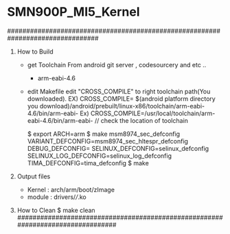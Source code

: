 SMN900P_MI5_Kernel
==================
################################################################################

1. How to Build
	- get Toolchain
		From android git server , codesourcery and etc ..
		 - arm-eabi-4.6
		
	- edit Makefile
		edit "CROSS_COMPILE" to right toolchain path(You downloaded).
		  EX)  CROSS_COMPILE= $(android platform directory you download)/android/prebuilt/linux-x86/toolchain/arm-eabi-4.6/bin/arm-eabi-
          Ex)  CROSS_COMPILE=/usr/local/toolchain/arm-eabi-4.6/bin/arm-eabi-          // check the location of toolchain
  	
		$ export ARCH=arm
		$ make msm8974_sec_defconfig VARIANT_DEFCONFIG=msm8974_sec_hltespr_defconfig DEBUG_DEFCONFIG= SELINUX_DEFCONFIG=selinux_defconfig  SELINUX_LOG_DEFCONFIG=selinux_log_defconfig TIMA_DEFCONFIG=tima_defconfig
		$ make

2. Output files
	- Kernel : arch/arm/boot/zImage
	- module : drivers/*/*.ko

3. How to Clean	
		$ make clean
################################################################################
